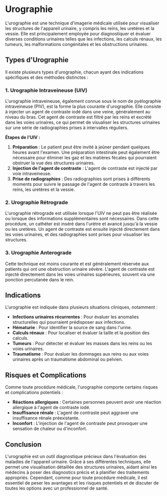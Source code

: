# Urographie

L'urographie est une technique d'imagerie médicale utilisée pour visualiser les structures de l'appareil urinaire, y compris les reins, les uretères et la vessie. Elle est principalement employée pour diagnostiquer et évaluer diverses conditions urinaires telles que les infections, les calculs rénaux, les tumeurs, les malformations congénitales et les obstructions urinaires.

## Types d'Urographie

Il existe plusieurs types d'urographie, chacun ayant des indications spécifiques et des méthodes distinctes :

### 1. Urographie Intraveineuse (UIV)

L'urographie intraveineuse, également connue sous le nom de pyélographie intraveineuse (PIV), est la forme la plus courante d'urographie. Elle consiste à injecter un agent de contraste iodé dans une veine, généralement au niveau du bras. Cet agent de contraste est filtré par les reins et excrété dans les voies urinaires, ce qui permet de visualiser les structures urinaires sur une série de radiographies prises à intervalles réguliers.

**Étapes de l'UIV :**
1. **Préparation** : Le patient peut être invité à jeûner pendant quelques heures avant l'examen. Une préparation intestinale peut également être nécessaire pour éliminer les gaz et les matières fécales qui pourraient obstruer la vue des structures urinaires.
2. **Injection de l'agent de contraste** : L'agent de contraste est injecté par voie intraveineuse.
3. **Prise de radiographies** : Des radiographies sont prises à différents moments pour suivre le passage de l'agent de contraste à travers les reins, les uretères et la vessie.

### 2. Urographie Rétrograde

L'urographie rétrograde est utilisée lorsque l'UIV ne peut pas être réalisée ou lorsque des informations supplémentaires sont nécessaires. Dans cette procédure, un cathéter est inséré dans l'urètre et avancé jusqu'à la vessie ou les uretères. Un agent de contraste est ensuite injecté directement dans les voies urinaires, et des radiographies sont prises pour visualiser les structures.

### 3. Urographie Anterograde

Cette technique est moins courante et est généralement réservée aux patients qui ont une obstruction urinaire sévère. L'agent de contraste est injecté directement dans les voies urinaires supérieures, souvent via une ponction percutanée dans le rein.

## Indications

L'urographie est indiquée dans plusieurs situations cliniques, notamment :

- **Infections urinaires récurrentes** : Pour évaluer les anomalies structurelles qui pourraient prédisposer aux infections.
- **Hématurie** : Pour identifier la source de sang dans l'urine.
- **Calculs rénaux** : Pour localiser et évaluer la taille et la position des calculs.
- **Tumeurs** : Pour détecter et évaluer les masses dans les reins ou les voies urinaires.
- **Traumatisme** : Pour évaluer les dommages aux reins ou aux voies urinaires après un traumatisme abdominal ou pelvien.

## Risques et Complications

Comme toute procédure médicale, l'urographie comporte certains risques et complications potentiels :

- **Réactions allergiques** : Certaines personnes peuvent avoir une réaction allergique à l'agent de contraste iodé.
- **Insuffisance rénale** : L'agent de contraste peut aggraver une insuffisance rénale préexistante.
- **Inconfort** : L'injection de l'agent de contraste peut provoquer une sensation de chaleur ou d'inconfort.

## Conclusion

L'urographie est un outil diagnostique précieux dans l'évaluation des maladies de l'appareil urinaire. Grâce à ses différentes techniques, elle permet une visualisation détaillée des structures urinaires, aidant ainsi les médecins à poser des diagnostics précis et à planifier des traitements appropriés. Cependant, comme pour toute procédure médicale, il est essentiel de peser les avantages et les risques potentiels et de discuter de toutes les options avec un professionnel de santé.